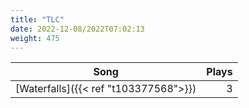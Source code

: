 ```yaml
---
title: "TLC"
date: 2022-12-08/2022T07:02:13
weight: 475
---
```




 Song | Plays 
----- | -----:
[Waterfalls]({{< ref "t103377568">}}) | 3
